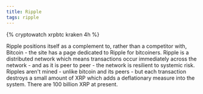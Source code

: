 ```yaml
---
title: Ripple
tags: ripple
---
```


<script type="text/javascript" src="https://static.cryptowat.ch/assets/scripts/embed.bundle.js"></script>
{% cryptowatch xrpbtc kraken 4h %}

Ripple positions itself as a complement to, rather than a competitor with, Bitcoin - the site has a page dedicated to Ripple for bitcoiners. Ripple is a distributed network which means transactions occur immediately across the network - and as it is peer to peer - the network is resilient to systemic risk. Ripples aren't mined - unlike bitcoin and its peers - but each transaction destroys a small amount of XRP which adds a deflationary measure into the system. There are 100 billion XRP at present.
